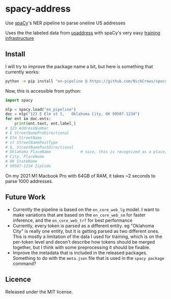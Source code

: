 # spacy-address

Use [spaCy](https://spacy.io/)'s NER pipeline to parse oneline US addresses

Uses the the labeled data from [usaddress](https://github.com/datamade/usaddress)
with spaCy's very easy [training infrastructure](https://spacy.io/usage/training)

## Install

I will try to improve the package name a bit, but here is something that currently works:

```bash
python -m pip install "en-pipeline @ https://github.com/NickCrews/spacy-address/releases/download/20241006-213351/en_pipeline-0.0.0-py3-none-any.whl"
```

Now, this is accessible from python:

```python
import spacy

nlp = spacy.load("en_pipeline")
doc = nlp("123 E Elm st S,   Oklahoma City, OK 99507-1234")
for ent in doc.ents:
    print(ent.text, ent.label_)
# 123 AddressNumber
# E StreetNamePreDirectional
# Elm StreetName
# st StreetNamePostType
# S, StreetNamePostDirectional
# Oklahoma PlaceName             # nice, this is recognized as a place, not a state!
# City, PlaceName
# OK StateName
# 99507-1234 ZipCode
```

On my 2021 M1 Macbook Pro with 64GB of RAM, it takes ~2 seconds to parse 1000 addresses.

## Future Work

- Currently the pipeline is based on the `en_core_web_lg` model. I want to make variations
  that are based on the `en_core_web_sm` for faster inference, and the `en_core_web_trf`
  for best performance
- Currently, every token is parsed as a different entity. eg "Oklahoma City" is
  really one entity, but it is getting parsed as two different ones.
  This is mostly a limitation of the data I used for training, which is
  on the per-token level and deosn't describe how tokens should be merged together,
  but I think with some preprocessing it should be fixable.
- Improve the metadata that is included in the released packages.
  Something to do with the `meta.json` file that is used in the `spacy package` command?

## Licence

Released under the MIT license.